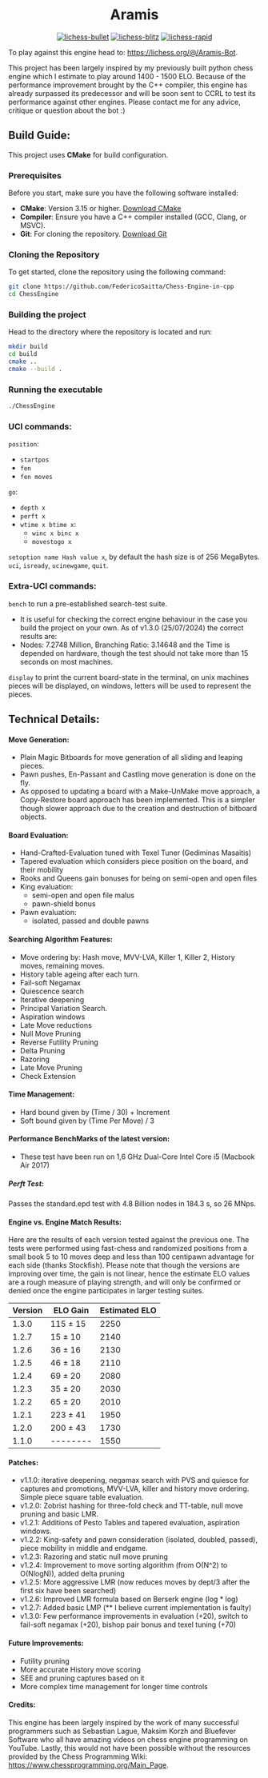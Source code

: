# <div align="center">Aramis</div>
<div align="center">

[![lichess-bullet](https://lichess-shield.vercel.app/api?username=Aramis-Bot&format=bullet)](https://lichess.org/@/Aramis-Bot/perf/bullet)
[![lichess-blitz](https://lichess-shield.vercel.app/api?username=Aramis-Bot&format=blitz)](https://lichess.org/@/Aramis-Bot/perf/blitz)
[![lichess-rapid](https://lichess-shield.vercel.app/api?username=Aramis-Bot&format=rapid)](https://lichess.org/@/Aramis-Bot/perf/rapid)
</div>

To play against this engine head to: https://lichess.org/@/Aramis-Bot.

This project has been largely inspired by my previously built python chess engine which I estimate to play around 1400 - 1500 ELO.
Because of the performance improvement brought by the C++ compiler, this engine has already surpassed its predecessor and will 
be soon sent to CCRL to test its performance against other engines. Please contact me for any advice, critique or question about the bot :)


## Build Guide:
This project uses **CMake** for build configuration.

### Prerequisites
Before you start, make sure you have the following software installed:
- **CMake**: Version 3.15 or higher. [Download CMake](https://cmake.org/download/)
- **Compiler**: Ensure you have a C++ compiler installed (GCC, Clang, or MSVC).
- **Git**: For cloning the repository. [Download Git](https://git-scm.com/)

### Cloning the Repository
To get started, clone the repository using the following command:

```bash
git clone https://github.com/FedericoSaitta/Chess-Engine-in-cpp
cd ChessEngine
```
### Building the project
Head to the directory where the repository is located and run:
```bash
mkdir build
cd build
cmake ..
cmake --build .
```
### Running the executable
```bash
./ChessEngine
```


### UCI commands:
`position`:
- `startpos`
- `fen`
- `fen moves`

`go`:
- `depth x`
- `perft x`
- `wtime x btime x`:
  - `winc x binc x`
  - `movestogo x`

`setoption name Hash value x`, by default the hash size is of 256 MegaBytes. \
`uci`, `isready`, `ucinewgame`, `quit`.

### Extra-UCI commands:
`bench` to run a pre-established search-test suite.
- It is useful for checking the correct engine behaviour in the case you build the project on your own. 
As of v1.3.0 (25/07/2024) the correct results are: 
- Nodes: 7.2748 Million, Branching Ratio: 3.14648 and the Time is depended on hardware, though the test should not take
more than 15 seconds on most machines.

`display` to print the current board-state in the terminal, on unix machines pieces will be displayed, on windows, letters will be used
to represent the pieces.

## Technical Details:

#### Move Generation:
- Plain Magic Bitboards for move generation of all sliding and leaping pieces.
- Pawn pushes, En-Passant and Castling move generation is done on the fly.
- As opposed to updating a board with a Make-UnMake move approach, a Copy-Restore board approach has been 
implemented. This is a simpler though slower approach due to the creation and destruction of bitboard objects.

#### Board Evaluation:
- Hand-Crafted-Evaluation tuned with Texel Tuner (Gediminas Masaitis)
- Tapered evaluation which considers piece position on the board, and their mobility
- Rooks and Queens gain bonuses for being on semi-open and open files
- King evaluation: 
  - semi-open and open file malus
  - pawn-shield bonus
- Pawn evaluation: 
  - isolated, passed and double pawns

#### Searching Algorithm Features:
- Move ordering by: Hash move, MVV-LVA, Killer 1, Killer 2, History moves, remaining moves.
- History table ageing after each turn.
- Fail-soft Negamax
- Quiescence search
- Iterative deepening
- Principal Variation Search.
- Aspiration windows
- Late Move reductions
- Null Move Pruning
- Reverse Futility Pruning
- Delta Pruning
- Razoring
- Late Move Pruning
- Check Extension

#### Time Management:
- Hard bound given by (Time / 30) + Increment
- Soft bound given by (Time Per Move) / 3

#### Performance BenchMarks of the latest version:
- These test have been run on 1,6 GHz Dual-Core Intel Core i5 (Macbook Air 2017)

##### Perft Test:
Passes the standard.epd test with 4.8 Billion nodes in 184.3 s, so 26 MNps.

#### Engine vs. Engine Match Results: 

Here are the results of each version tested against the previous one. The tests were performed using fast-chess and 
randomized positions from a small book 5 to 10 moves deep and less than 100 centipawn advantage for each side (thanks Stockfish).
Please note that though the versions are improving over time, the gain is not linear, hence the estimate ELO values 
are a rough measure of playing strength, and will only be confirmed or denied once the engine participates in larger 
testing suites.

| Version | ELO Gain | Estimated ELO |
|---------|----------|---------------|
| 1.3.0   | 115 ± 15 | 2250          |
| 1.2.7   | 15 ± 10  | 2140          |
| 1.2.6   | 36 ± 16  | 2130          |
| 1.2.5   | 46 ± 18  | 2110          |
| 1.2.4   | 69 ± 20  | 2080          |
| 1.2.3   | 35 ± 20  | 2030          |
| 1.2.2   | 65 ± 20  | 2010          |
| 1.2.1   | 223 ± 41 | 1950          |
| 1.2.0   | 200 ± 43 | 1730          |
| 1.1.0   | -------- | 1550          |


#### Patches:
- v1.1.0: iterative deepening, negamax search with PVS and quiesce for captures and promotions, MVV-LVA, killer and history move ordering. Simple piece square table evaluation.
- v1.2.0: Zobrist hashing for three-fold check and TT-table, null move pruning and basic LMR.
- v1.2.1: Additions of Pesto Tables and tapered evaluation, aspiration windows.
- v1.2.2: King-safety and pawn consideration (isolated, doubled, passed), piece mobility in middle and endgame.
- v1.2.3: Razoring and static null move pruning
- v1.2.4: Improvement to move sorting algorithm (from O(N^2) to O(NlogN)), added delta pruning
- v1.2.5: More aggressive LMR (now reduces moves by dept/3 after the first six have been searched)
- v1.2.6: Improved LMR formula based on Berserk engine (log * log)
- v1.2.7: Added basic LMP (** I believe current implementation is faulty)
- v1.3.0: Few performance improvements in evaluation (+20), switch to fail-soft negamax (+20), bishop pair
bonus and texel tuning (+70)


#### Future Improvements:
- Futility pruning
- More accurate History move scoring
- SEE and pruning captures based on it
- More complex time management for longer time controls

#### Credits: 
This engine has been largely inspired by the work of many successful programmers such as Sebastian Lague, Maksim Korzh and 
Bluefever Software who all have amazing videos on chess engine programming on YouTube. Lastly, this would not have been 
possible without the resources provided by the Chess Programming Wiki: https://www.chessprogramming.org/Main_Page. 
